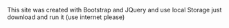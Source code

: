 This site was created with Bootstrap and JQuery and use local Storage
just download and run it (use internet please)
